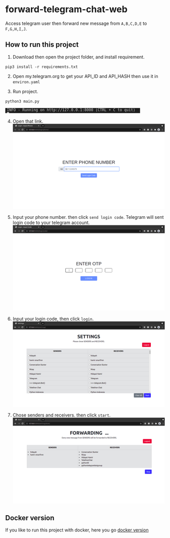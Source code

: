 # forward-telegram-chat-web
Access telegram user then forward new message from `A,B,C,D,E` to `F,G,H,I,J`.

## How to run this project
1. Download then open the project folder, and install requirement.
```
pip3 install -r requirements.txt
```

2. Open my.telegram.org to get your API_ID and API_HASH then use it in `environ.yaml`

3. Run project.
```
python3 main.py
```
![host-and-port](./README_assets/host-and-port.png)

4. Open that link.
![input-phone](./README_assets/input-phone.png)

5. Input your phone number. then click `send login code`. Telegram will sent login code to your telegram account.
![input-code](./README_assets/input-code.png)

6. Input your login code, then click `login`.
![settings](./README_assets/settings.png)

7. Chose senders and receivers. then click `start`.
![start](./README_assets/start.png)

## Docker version
If you like to run this project with docker, here you go [docker version](https://github.com/Hidayathamir/forward-telegram-chat-web/tree/feature/docker)
